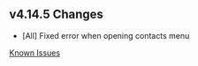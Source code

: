 ## v4.14.5 Changes

* [All] Fixed error when opening contacts menu

[Known Issues](https://support.tradeskillmaster.com/en_US/known_issues)

